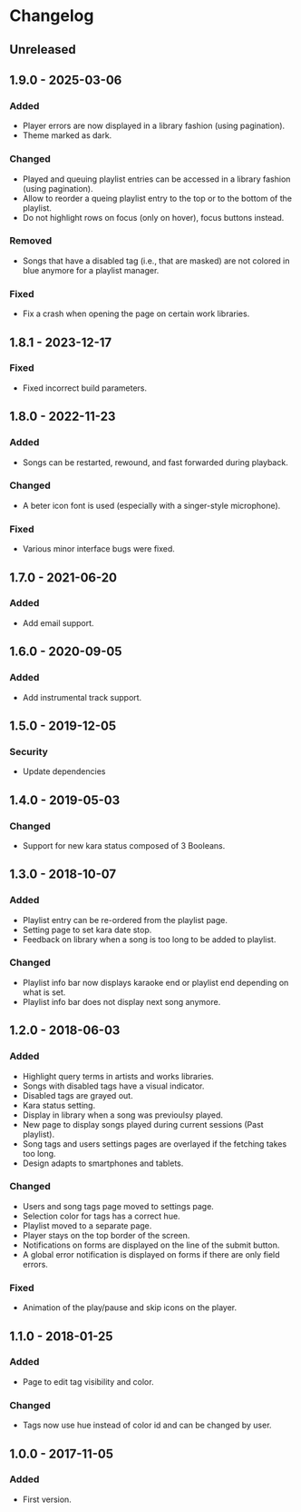 # Changelog

<!---
## 0.0.1 - 1970-01-01

### Added

- New stuff.

### Changed

- Changed stuff.

### Deprecated

- Deprecated stuff.

### Removed

- Removed stuff.

### Fixed

- Fixed stuff.

### Security

- Security related fix.
-->

## Unreleased

## 1.9.0 - 2025-03-06

### Added

- Player errors are now displayed in a library fashion (using pagination).
- Theme marked as dark.

### Changed

- Played and queuing playlist entries can be accessed in a library fashion (using pagination).
- Allow to reorder a queing playlist entry to the top or to the bottom of the playlist.
- Do not highlight rows on focus (only on hover), focus buttons instead.

### Removed

- Songs that have a disabled tag (i.e., that are masked) are not colored in blue anymore for a playlist manager.

### Fixed

- Fix a crash when opening the page on certain work libraries.

## 1.8.1 - 2023-12-17

### Fixed

- Fixed incorrect build parameters.

## 1.8.0 - 2022-11-23

### Added

- Songs can be restarted, rewound, and fast forwarded during playback.

### Changed

- A beter icon font is used (especially with a singer-style microphone).

### Fixed

- Various minor interface bugs were fixed.

## 1.7.0 - 2021-06-20

### Added

- Add email support.

## 1.6.0 - 2020-09-05

### Added

- Add instrumental track support.

## 1.5.0 - 2019-12-05

### Security

- Update dependencies

## 1.4.0 - 2019-05-03

### Changed

- Support for new kara status composed of 3 Booleans.

## 1.3.0 - 2018-10-07

### Added

- Playlist entry can be re-ordered from the playlist page.
- Setting page to set kara date stop.
- Feedback on library when a song is too long to be added to playlist.

### Changed

- Playlist info bar now displays karaoke end or playlist end depending on what is set.
- Playlist info bar does not display next song anymore.

## 1.2.0 - 2018-06-03

### Added

- Highlight query terms in artists and works libraries.
- Songs with disabled tags have a visual indicator.
- Disabled tags are grayed out.
- Kara status setting.
- Display in library when a song was previoulsy played.
- New page to display songs played during current sessions (Past playlist).
- Song tags and users settings pages are overlayed if the fetching takes too long.
- Design adapts to smartphones and tablets.

### Changed

- Users and song tags page moved to settings page.
- Selection color for tags has a correct hue.
- Playlist moved to a separate page.
- Player stays on the top border of the screen.
- Notifications on forms are displayed on the line of the submit button.
- A global error notification is displayed on forms if there are only field errors.

### Fixed

- Animation of the play/pause and skip icons on the player.

## 1.1.0 - 2018-01-25

### Added

- Page to edit tag visibility and color.

### Changed

- Tags now use hue instead of color id and can be changed by user.

## 1.0.0 - 2017-11-05

### Added

- First version.
